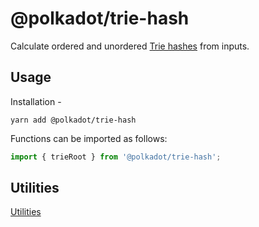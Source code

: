 # @polkadot/trie-hash

Calculate ordered and unordered [Trie hashes](https://github.com/ethereum/wiki/wiki/Patricia-Tree) from inputs.

## Usage

Installation -

```
yarn add @polkadot/trie-hash
```

Functions can be imported as follows:

```js
import { trieRoot } from '@polkadot/trie-hash';
```

## Utilities

[Utilities](SUMMARY.md)
